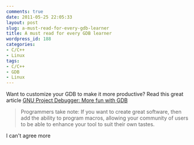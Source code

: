 ```yaml
---
comments: true
date: 2011-05-25 22:05:33
layout: post
slug: a-must-read-for-every-gdb-learner
title: A must read for every GDB learner
wordpress_id: 188
categories:
- C/C++
- Linux
tags:
- C/C++
- GDB
- Linux
---
```


Want to customize your GDB to make it more productive? Read this great article [GNU Project Debugger: More fun with GDB ](http://www.ibm.com/developerworks/aix/library/au-gdb.html)


> Programmers take note: If you want to create great software, then add the ability to program macros, allowing your community of users to be able to enhance your tool to suit their own tastes.


I can't agree more
